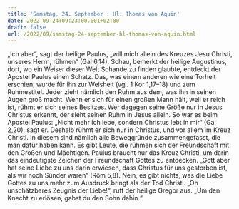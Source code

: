 ```yaml
---
title: 'Samstag, 24. September : Hl. Thomas von Aquin'
date: 2022-09-24T09:23:00.001+02:00
draft: false
url: /2022/09/samstag-24-september-hl-thomas-von-aquin.html
---
```


„Ich aber“, sagt der heilige Paulus, „will mich allein des Kreuzes Jesu Christi, unseres Herrn, rühmen“ (Gal 6,14). Schau, bemerkt der heilige Augustinus, dort, wo ein Weiser dieser Welt Schande zu finden glaubte, entdeckt der Apostel Paulus einen Schatz. Das, was einem anderen wie eine Torheit erschien, wurde für ihn zur Weisheit (vgl. 1 Kor 1,17–18) und zum Ruhmestitel. Jeder zieht nämlich den Ruhm aus dem, was ihn in seinen Augen groß macht. Wenn er sich für einen großen Mann hält, weil er reich ist, rühmt er sich seines Besitzes. Wer dagegen seine Größe nur in Jesus Christus erkennt, der sieht seinen Ruhm in Jesus allein. So war es beim Apostel Paulus: „Nicht mehr ich lebe, sondern Christus lebt in mir“ (Gal 2,20), sagt er. Deshalb rühmt er sich nur in Christus, und vor allem im Kreuz Christi. In diesem sind nämlich alle Beweggründe zusammengefasst, die man dafür haben kann. Es gibt Leute, die rühmen sich der Freundschaft mit den Großen und Mächtigen. Paulus braucht nur das Kreuz Christi, um darin das eindeutigste Zeichen der Freundschaft Gottes zu entdecken. „Gott aber hat seine Liebe zu uns darin erwiesen, dass Christus für uns gestorben ist, als wir noch Sünder waren“ (Röm 5,8). Nein, es gibt nichts, was die Liebe Gottes zu uns mehr zum Ausdruck bringt als der Tod Christi. „Oh unschätzbares Zeugnis der Liebe!“, ruft der heilige Gregor aus. „Um den Knecht zu erlösen, gabst du den Sohn dahin.“